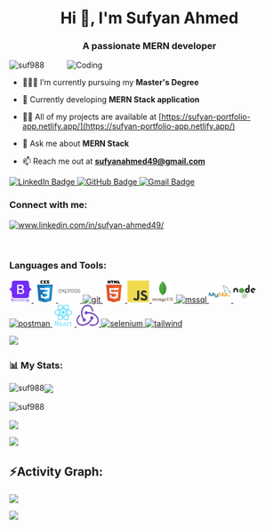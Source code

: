 <h1 align="center">Hi 👋, I'm Sufyan Ahmed</h1>
<h3 align="center">A passionate MERN developer</h3>
<img 
    align="right" 
    alt="Coding" 
    width="400" 
    src="https://cdn.dribbble.com/users/1162077/screenshots/3848914/media/7ed7d5ca074b48b328150e5a231e8d1f.gif" 
>


<p align="left"> <img src="https://komarev.com/ghpvc/?username=suf988&label=Profile%20views&color=0e75b6&style=flat" alt="suf988" /> </p>

- 👨🏻‍💻 I’m currently pursuing my **Master's Degree**

- 🌱 Currently developing **MERN Stack application**

- 👨‍💻 All of my projects are available at [https://sufyan-portfolio-app.netlify.app/](https://sufyan-portfolio-app.netlify.app/)

- 💬 Ask me about **MERN Stack**

- 📫 Reach me out at **sufyanahmed49@gmail.com**

<div dir="auto">
  <a href="https://www.linkedin.com/in/sufyan-ahmed49/" rel="nofollow">
    <img 
      src="https://img.shields.io/badge/LinkedIn-0077B5?style=for-the-badge&logo=linkedin&logoColor=white" 
      alt="LinkedIn Badge" 
      style="max-width: 100%;"
    >
  </a>
  <a href="https://github.com/suf988">
    <img 
      src="https://img.shields.io/badge/GitHub-100000?style=for-the-badge&logo=github&logoColor=white" 
      alt="GitHub Badge" 
      style="max-width: 100%;"
    >
  </a>
  <a href="mailto:sufyanahmed49@gmail.com">
    <img 
      src="https://img.shields.io/badge/-Gmail-%23333?style=for-the-badge&logo=gmail&logoColor=white" 
      alt="Gmail Badge" 
      style="max-width: 100%;"
    >
  </a>
</div>


<h3 align="left">Connect with me:</h3>
<p align="left">
<a href="https://linkedin.com/in/sufyan-ahmed49" target="blank"><img align="center" src="https://raw.githubusercontent.com/rahuldkjain/github-profile-readme-generator/master/src/images/icons/Social/linked-in-alt.svg" alt="www.linkedin.com/in/sufyan-ahmed49/" height="30" width="40" /></a>
</p>

<br><h3 align="left">Languages and Tools:</h3>
<p align="left"> <a href="https://getbootstrap.com" target="_blank" rel="noreferrer"> <img src="https://raw.githubusercontent.com/devicons/devicon/master/icons/bootstrap/bootstrap-plain-wordmark.svg" alt="bootstrap" width="40" height="40"/> </a> <a href="https://www.w3schools.com/css/" target="_blank" rel="noreferrer"> <img src="https://raw.githubusercontent.com/devicons/devicon/master/icons/css3/css3-original-wordmark.svg" alt="css3" width="40" height="40"/> </a> <a href="https://expressjs.com" target="_blank" rel="noreferrer"> <img src="https://raw.githubusercontent.com/devicons/devicon/master/icons/express/express-original-wordmark.svg" alt="express" width="40" height="40"/> </a> <a href="https://git-scm.com/" target="_blank" rel="noreferrer"> <img src="https://www.vectorlogo.zone/logos/git-scm/git-scm-icon.svg" alt="git" width="40" height="40"/> </a> <a href="https://www.w3.org/html/" target="_blank" rel="noreferrer"> <img src="https://raw.githubusercontent.com/devicons/devicon/master/icons/html5/html5-original-wordmark.svg" alt="html5" width="40" height="40"/> </a> <a href="https://developer.mozilla.org/en-US/docs/Web/JavaScript" target="_blank" rel="noreferrer"> <img src="https://raw.githubusercontent.com/devicons/devicon/master/icons/javascript/javascript-original.svg" alt="javascript" width="40" height="40"/> </a> <a href="https://www.mongodb.com/" target="_blank" rel="noreferrer"> <img src="https://raw.githubusercontent.com/devicons/devicon/master/icons/mongodb/mongodb-original-wordmark.svg" alt="mongodb" width="40" height="40"/> </a> <a href="https://www.microsoft.com/en-us/sql-server" target="_blank" rel="noreferrer"> <img src="https://www.svgrepo.com/show/303229/microsoft-sql-server-logo.svg" alt="mssql" width="40" height="40"/> </a> <a href="https://www.mysql.com/" target="_blank" rel="noreferrer"> <img src="https://raw.githubusercontent.com/devicons/devicon/master/icons/mysql/mysql-original-wordmark.svg" alt="mysql" width="40" height="40"/> </a> <a href="https://nodejs.org" target="_blank" rel="noreferrer"> <img src="https://raw.githubusercontent.com/devicons/devicon/master/icons/nodejs/nodejs-original-wordmark.svg" alt="nodejs" width="40" height="40"/> </a> <a href="https://postman.com" target="_blank" rel="noreferrer"> <img src="https://www.vectorlogo.zone/logos/getpostman/getpostman-icon.svg" alt="postman" width="40" height="40"/> </a> <a href="https://reactjs.org/" target="_blank" rel="noreferrer"> <img src="https://raw.githubusercontent.com/devicons/devicon/master/icons/react/react-original-wordmark.svg" alt="react" width="40" height="40"/> </a> <a href="https://redux.js.org" target="_blank" rel="noreferrer"> <img src="https://raw.githubusercontent.com/devicons/devicon/master/icons/redux/redux-original.svg" alt="redux" width="40" height="40"/> </a> <a href="https://www.selenium.dev" target="_blank" rel="noreferrer"> <img src="https://raw.githubusercontent.com/detain/svg-logos/780f25886640cef088af994181646db2f6b1a3f8/svg/selenium-logo.svg" alt="selenium" width="40" height="40"/> </a> <a href="https://tailwindcss.com/" target="_blank" rel="noreferrer"> <img src="https://www.vectorlogo.zone/logos/tailwindcss/tailwindcss-icon.svg" alt="tailwind" width="40" height="40"/> </a> </p>

<img src="https://user-images.githubusercontent.com/73097560/115834477-dbab4500-a447-11eb-908a-139a6edaec5c.gif" style="max-width: 100%; display: inline-block;" data-target="animated-image.originalImage">
<h3 align="left">📊 My Stats:</h3>
<p><img align="left" src="https://github-readme-stats.vercel.app/api/top-langs?username=suf988&show_icons=true&theme=dark&locale=en&layout=compact" alt="suf988" /></p>



<p>
  <img 
    align="center" 
    src="http://github-profile-summary-cards.vercel.app/api/cards/stats?username=suf988&theme=dark" 
    height="180em" 
    data-canonical-src="http://github-profile-summary-cards.vercel.app/api/cards/stats?username=suf988&amp;theme=dark" 
    style="max-width: 100%;" 
  />
</p>


<p><img align="center" src="https://github-readme-streak-stats.herokuapp.com/?user=suf988&theme=dark" alt="suf988" /></p>

<p>
  <img 
    align="center" 
    src="http://github-profile-summary-cards.vercel.app/api/cards/profile-details?username=suf988&theme=2077" 
    height="180em" 
    data-canonical-src="http://github-profile-summary-cards.vercel.app/api/cards/profile-details?username=suf988&amp;theme=2077" 
    style="max-width: 100%;" 
  />
</p>


<img src="https://user-images.githubusercontent.com/73097560/115834477-dbab4500-a447-11eb-908a-139a6edaec5c.gif" style="max-width: 100%; display: inline-block;" data-target="animated-image.originalImage">

<h2 align="left" class="heading-element" dir="auto">⚡Activity Graph:</h2>

<p>
  <img 
    align="center" 
    src="https://github-readme-activity-graph.vercel.app/graph?username=suf988&theme=one-dark" 
    data-canonical-src="https://github-readme-activity-graph.vercel.app/graph?username=suf988&amp;theme=one-dark" 
    style="max-width: 100%;" 
  />
</p>


<img src="https://raw.githubusercontent.com/Trilokia/Trilokia/379277808c61ef204768a61bbc5d25bc7798ccf1/bottom_header.svg" style="max-width: 100%;">
